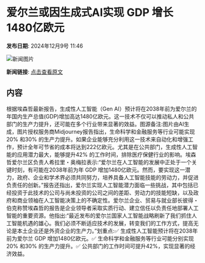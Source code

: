 # ​爱尔兰或因生成式AI实现 GDP 增长1480亿欧元

**发布日期**: 2024年12月9号 11:46

![新闻图片](https://pic.chinaz.com/picmap/202304251756311752_2.jpg)

**新闻链接**: [点击查看原文](https://www.aibase.com/zh/news/13776)

## 内容

根据埃森哲最新报告，生成性人工智能（Gen AI）预计将在2038年前为爱尔兰的年国内生产总值(GDP)增加高达1480亿欧元。这一技术不仅可以推动私人和公共部门的生产力提升，还可能在多个行业带来显著的效益。图源备注:图片由AI生成，图片授权服务商Midjourney报告指出，生命科学和金融服务等行业可能实现20% 和30% 的生产力提升。如果企业能够充分利用这一技术来自动化和增强工作，预计全年可节省的成本将达到222亿欧元。尤其是在公共部门，生成性人工智能的应用潜力最大，能够提升42% 的工作时间，排除医疗保健行业的影响。埃森哲爱尔兰区负责人希拉里・奥梅拉表示:“爱尔兰在人工智能的发展中正处于一个关键时刻，有可能在2038年前为年 GDP 增加1480亿欧元。然而，要实现这一潜力，政府、企业和学术界必须共同努力，培养具备人工智能技能的劳动力，并促进负责任的创新。”报告还指出，爱尔兰实现人工智能潜力面临一些挑战，其中包括已经投资于此技术的公司与尚未投资的公司之间的差距、劳动力的技能短缺，以及政府和商业领袖在人工智能决策上的不确定性。爱尔兰企业、贸易与就业部长彼得・伯克称赞埃森哲的报告是企业领导者采取实质行动、建立信任以负责任地部署人工智能的重要资源。他指出:“最近发布的爱尔兰国家人工智能战略刷新了我们抓住人工智能机遇的雄心。我们必须不断适应技术的发展，转变我们的工作方式，提高无论是本土企业还是外资企业的生产力。”划重点:✅ 生成性人工智能预计将在2038年前为爱尔兰 GDP 增加1480亿欧元。✅ 生命科学和金融服务等行业可能分别实现20% 和30% 的生产力提升。✅ 公共部门的工作时间可提升42%，实现显著的经济效益。
